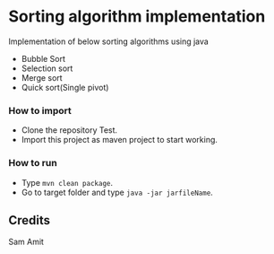 # Sorting algorithm implementation

Implementation of below sorting algorithms using java 

*  Bubble Sort
*  Selection sort
*  Merge sort
*  Quick sort(Single pivot)

### How to import

*  Clone the repository Test.
*  Import this project as maven project to start working.

### How to run

*  Type `mvn clean package`.
*  Go to target folder and type `java -jar jarfileName`.

## Credits
Sam
Amit

